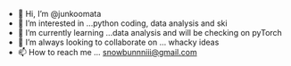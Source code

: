- 👋 Hi, I’m @junkoomata
- 👀 I’m interested in ...python coding, data analysis and ski
- 🌱 I’m currently learning ...data analysis and will be checking on pyTorch
- 💞️ I’m always looking to collaborate on ... whacky ideas
- 📫 How to reach me ... snowbunnniii@gmail.com

<!---
junkoomata/junkoomata is a ✨ special ✨ repository because its `README.md` (this file) appears on your GitHub profile.
You can click the Preview link to take a look at your changes.
--->
